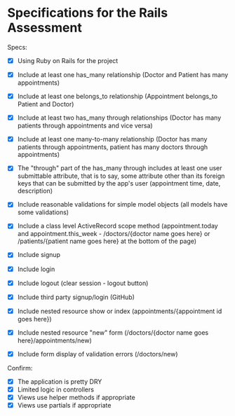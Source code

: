 # Specifications for the Rails Assessment

Specs:

- [x] Using Ruby on Rails for the project
- [x] Include at least one has_many relationship (Doctor and Patient has many appointments)
- [x] Include at least one belongs_to relationship (Appointment belongs_to Patient and Doctor)
- [x] Include at least two has_many through relationships (Doctor has many patients through appointments and vice versa)

- [x] Include at least one many-to-many relationship (Doctor has many patients through appointments, patient has many doctors through appointments)

- [x] The "through" part of the has_many through includes at least one user submittable attribute, that is to say, some attribute other than its foreign keys that can be submitted by the app's user (appointment time, date, description)
- [x] Include reasonable validations for simple model objects (all models have some validations)
- [x] Include a class level ActiveRecord scope method (appointment.today and appointment.this_week - /doctors/{doctor name goes here} or /patients/{patient name goes here}   at the bottom of the page)
- [x] Include signup
- [x] Include login
- [x] Include logout (clear session - logout button)
- [x] Include third party signup/login (GitHub)
- [x] Include nested resource show or index (appointments/{appointment id goes here})
- [x] Include nested resource "new" form (/doctors/{doctor name goes here}/appointments/new)
- [x] Include form display of validation errors (/doctors/new)

Confirm:

- [x] The application is pretty DRY
- [x] Limited logic in controllers
- [x] Views use helper methods if appropriate
- [x] Views use partials if appropriate
